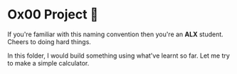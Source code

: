 # Ox00 Project 🚀

If you're familiar with this naming convention then you're an **ALX** student. Cheers to doing hard things.

In this folder, I would build something using what've learnt so far. Let me try to make a simple calculator.
